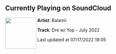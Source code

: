 ## Currently Playing on SoundCloud

[<img align="left" width="100" src="https://i1.sndcdn.com/artworks-FoyVcn2PrCULHDNq-Wc0n6Q-t500x500.jpg">](https://soundcloud.com/balamii/dre-w-yop)

**Artist**: Balamii 

**Track**: Dre w/ Yop - July 2022

Last updated at 07/17/2022 19:05
